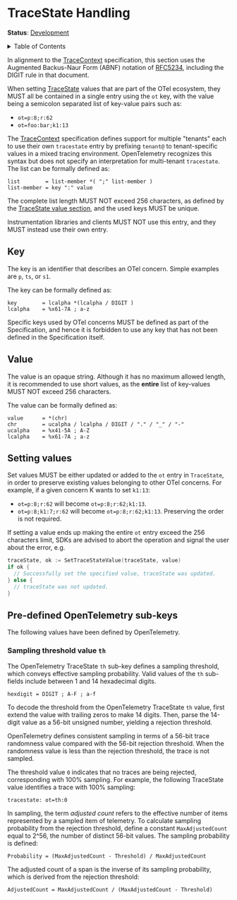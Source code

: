<!--- Hugo front matter used to generate the website version of this page:
linkTitle: TraceState
--->

# TraceState Handling

**Status**: [Development](../document-status.md)

<details>
<summary>Table of Contents</summary>

<!-- toc -->

- [Key](#key)
- [Value](#value)
- [Setting values](#setting-values)
- [Pre-defined OpenTelemetry sub-keys](#pre-defined-opentelemetry-sub-keys)
  * [Sampling threshold value `th`](#sampling-threshold-value-th)

<!-- tocstop -->

</details>

In alignment to the [TraceContext](https://www.w3.org/TR/trace-context/) specification, this section uses the
Augmented Backus-Naur Form (ABNF) notation of [RFC5234](https://www.w3.org/TR/trace-context/#bib-rfc5234),
including the DIGIT rule in that document.

When setting [TraceState](api.md#tracestate) values that are part of the OTel ecosystem,
they MUST all be contained in a single entry using the `ot` key, with the value being
a semicolon separated list of key-value pairs such as:

* `ot=p:8;r:62`
* `ot=foo:bar;k1:13`

The [TraceContext](https://www.w3.org/TR/trace-context/) specification defines support for multiple "tenants" each to use their own `tracestate` entry by prefixing `tenant@` to tenant-specific values in a mixed tracing environment. OpenTelemetry recognizes this syntax but does not specify an interpretation for multi-tenant `tracestate`.
The list can be formally defined as:

```
list        = list-member *( ";" list-member )
list-member = key ":" value
```

The complete list length MUST NOT exceed 256 characters, as defined by the
[TraceState value section](https://www.w3.org/TR/trace-context/#value),
and the used keys MUST be unique.

Instrumentation libraries and clients MUST NOT use this entry, and they MUST
instead use their own entry.

## Key

The key is an identifier that describes an OTel concern.
Simple examples are `p`, `ts`, or `s1`.

The key can be formally defined as:

```
key        = lcalpha *(lcalpha / DIGIT )
lcalpha    = %x61-7A ; a-z
```

Specific keys used by OTel concerns MUST be defined as part of the Specification,
and hence it is forbidden to use any key that has not been defined in
the Specification itself.

## Value

The value is an opaque string. Although it has no maximum allowed length,
it is recommended to use short values, as the **entire** list of key-values
MUST NOT exceed 256 characters.

The value can be formally defined as:

```
value      = *(chr)
chr        = ucalpha / lcalpha / DIGIT / "." / "_" / "-"
ucalpha    = %x41-5A ; A-Z
lcalpha    = %x61-7A ; a-z
```

## Setting values

Set values MUST be either updated or added to the `ot` entry in `TraceState`,
in order to preserve existing values belonging to other OTel concerns. For example,
if a given concern K wants to set `k1:13`:

* `ot=p:8;r:62` will become `ot=p:8;r:62;k1:13`.
* `ot=p:8;k1:7;r:62` will become `ot=p:8;r:62;k1:13`. Preserving the order is not required.

If setting a value ends up making the entire `ot` entry exceed the 256 characters limit,
SDKs are advised to abort the operation and signal the user about the error, e.g.

```go
traceState, ok := SetTraceStateValue(traceState, value)
if ok {
  // Successfully set the specified value, traceState was updated.
} else {
  // traceState was not updated.
}
```

## Pre-defined OpenTelemetry sub-keys

The following values have been defined by OpenTelemetry.

### Sampling threshold value `th`

The OpenTelemetry TraceState `th` sub-key defines a sampling
threshold, which conveys effective sampling probability.  Valid values
of the `th` sub-fields include between 1 and 14 hexadecimal digits.

```
hexdigit = DIGIT ; A-F ; a-f
```

To decode the threshold from the OpenTelemetry TraceState `th` value,
first extend the value with trailing zeros to make 14 digits.  Then,
parse the 14-digit value as a 56-bit unsigned number, yielding a
rejection threshold.

OpenTelemetry defines consistent sampling in terms of a 56-bit trace
randomness value compared with the 56-bit rejection threshold.  When
the randomness value is less than the rejection threshold, the trace
is not sampled.

The threshold value `0` indicates that no traces are being rejected,
corresponding with 100% sampling.  For example, the following
TraceState value identifies a trace with 100% sampling:

```
tracestate: ot=th:0
```

In sampling, the term _adjusted count_ refers to the effective number
of items represented by a sampled item of telemetry.  To calculate
sampling probability from the rejection threshold, define a constant
`MaxAdjustedCount` equal to 2^56, the number of distinct 56-bit
values.  The sampling probability is defined:

```
Probability = (MaxAdjustedCount - Threshold) / MaxAdjustedCount
```

The adjusted count of a span is the inverse of its sampling
probability, which is derived from the rejection threshold:

```
AdjustedCount = MaxAdjustedCount / (MaxAdjustedCount - Threshold)
```
